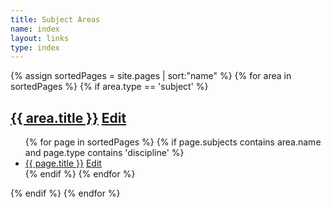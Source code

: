 ```yaml
---
title: Subject Areas
name: index
layout: links
type: index
---
```

{% assign sortedPages = site.pages | sort:"name" %}
{% for area in sortedPages %}
{% if area.type == 'subject' %}
<h2>
  <a href="{{ site.baseurl }}{{ area.url }}">{{ area.title }}</a>
  <a href="{{ site.repourl }}/edit/{{ site.repobranch }}/subjects/{{ area.name }}" class="btn btn-default btn-xs" role="button">
    <span class="glyphicon glyphicon-edit"></span> Edit</a>
</h2>
<ul>
{% for page in sortedPages %}
{% if page.subjects contains area.name and page.type contains 'discipline' %}
<li>
  <a href="{{ site.baseurl }}{{ page.url }}">{{ page.title }}</a>
  <a href="{{ site.repourl }}/edit/{{ site.repobranch }}/subjects/{{ page.name }}" class="btn btn-default btn-xs" role="button">
    <span class="glyphicon glyphicon-edit"></span> Edit</a>
</li>
{% endif %}
{% endfor %}
</ul>
{% endif %}
{% endfor %}
